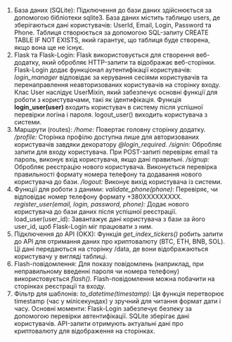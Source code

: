 1. База даних (SQLite):
   Підключення до бази даних здійснюється за допомогою бібліотеки sqlite3. База даних містить таблицю users, де зберігаються дані користувачів: UserId, Email, Login, Password та Phone.
   Таблиця створюється за допомогою SQL-запиту CREATE TABLE IF NOT EXISTS, який гарантує, що таблиця буде створена, якщо вона ще не існує.
2. Flask та Flask-Login:
   Flask використовується для створення веб-додатку, який обробляє HTTP-запити та відображає веб-сторінки.
   Flask-Login додає функціонал аутентифікації користувачів:
   _login_manager_ відповідає за керування сесіями користувачів та перенаправлення неавторизованих користувачів на сторінку входу.
   Клас User наслідує UserMixin, який забезпечує основні функції для роботи з користувачами, такі як ідентифікація.
   Функція **login_user(user)** входить користувач в систему після успішної перевірки логіна і пароля.
   logout_user() виходить користувача з системи.
3. Маршрути (routes):
   _/home:_ Повертає головну сторінку додатку.
   _/profile:_ Сторінка профілю доступна лише для авторизованих користувачів завдяки декоратору _@login_required._
   _/signin:_ Обробляє запити для входу користувача. При POST-запиті перевіряє email та пароль, виконує вхід користувача, якщо дані правильні.
   _/signup:_ Обробляє реєстрацію нового користувача. Виконується перевірка правильності формату номера телефону та додавання нового користувача до бази.
   _/logout:_ Виконує вихід користувача із системи.
4. Функції для роботи з даними:
   _validate_phone(phone):_ Перевіряє, чи відповідає номер телефону формату +380XXXXXXXXX.
   _register_user(email, login, password, phone):_ Додає нового користувача до бази даних після успішної реєстрації.
   load_user(user_id): Завантажує дані користувача з бази за його user_id, щоб Flask-Login міг працювати з ним.
5. Підключення до API (OKX):
   Функція _get_index_tickers()_ робить запити до API для отримання даних про криптовалюту (BTC, ETH, BNB, SOL).
   Ці дані передаються на сторінку /data, де вони відображаються користувачу у вигляді таблиці.
6. Flash-повідомлення:
   Для показу повідомлень (наприклад, при неправильному введенні пароля чи номера телефону) використовується _flash()._ Flash-повідомлення можна побачити на сторінках реєстрації та входу.
7. Фільтр для шаблонів:
   _to_datetime(timestamp):_ Ця функція перетворює timestamp (час у мілісекундах) у зручний для читання формат дати і часу.
   Основні моменти:
   Flask-Login забезпечує безпеку за допомогою перевірки автентифікації.
   SQLite зберігає дані користувачів.
   API-запити отримують актуальні дані про криптовалюту для відображення на сторінках.
